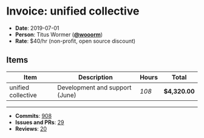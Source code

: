 # Invoice: unified collective

*   **Date**: 2019-07-01
*   **Person**: Titus Wormer ([**@wooorm**](https://github.com/wooorm))
*   **Rate**: $40/hr (non-profit, open source discount)

## Items

| Item               | Description                    | Hours | Total         |
| ------------------ | ------------------------------ | ----- | ------------- |
| unified collective | Development and support (June) | *108* | **$4,320.00** |

* * *

*   **Commits**: [908](https://github.com/search?o=desc&q=author%3Awooorm+committer-date%3A%222019-06-01..2019-07-01%22&s=author-date&type=Commits)
*   **Issues and PRs**: [29](https://github.com/search?o=desc&q=author%3Awooorm+created%3A%222019-06-01..2019-07-01%22&s=created&type=Issues)
*   **Reviews**: [20](https://github.com/search?o=desc&q=reviewed-by%3Awooorm+created%3A%222019-06-01..2019-07-01%22&s=created&type=Issues)
